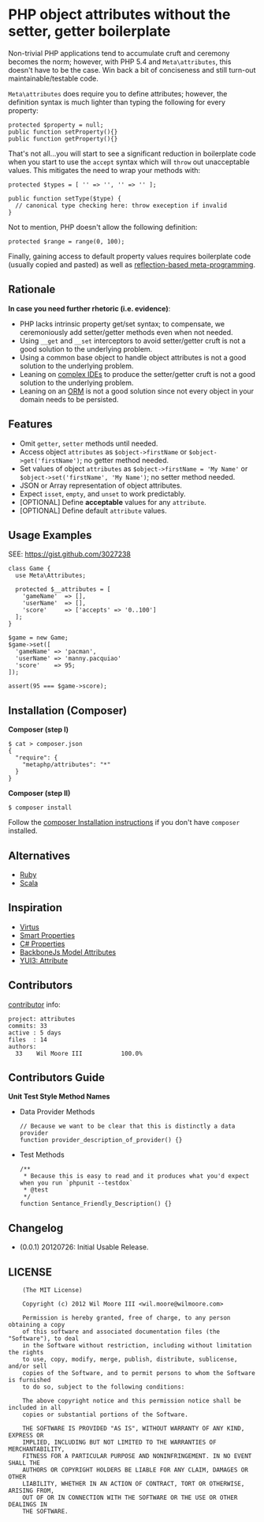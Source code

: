 PHP object attributes without the setter, getter boilerplate
============================================================

Non-trivial PHP applications tend to accumulate cruft and ceremony becomes the norm; however, with PHP 5.4 and `Meta\attributes`, this doesn't have to be the case. Win back a bit of conciseness and still turn-out maintainable/testable code.

`Meta\attributes` does require you to define attributes; however, the definition syntax is much lighter than typing the following for every property:

    protected $property = null;
    public function setProperty(){}
    public function getProperty(){}

That's not all...you will start to see a significant reduction in boilerplate code when you start to use the `accept` syntax which will `throw` out unacceptable values. This mitigates the need to wrap your methods with:

    protected $types = [ '' => '', '' => '' ];

    public function setType($type) {
      // canonical type checking here: throw exeception if invalid
    }

Not to mention, PHP doesn't allow the following definition:

    protected $range = range(0, 100);

Finally, gaining access to default property values requires boilerplate code (usually copied and pasted) as well as [reflection-based meta-programming](http://php.net/reflectionclass.getdefaultproperties).


Rationale
------------------------------

**In case you need further rhetoric (i.e. evidence)**:

-   PHP lacks intrinsic property get/set syntax; to compensate, we ceremoniously add setter/getter methods even when not needed.
- 	Using `__get` and `__set` interceptors to avoid setter/getter cruft is not a good solution to the underlying problem.
- 	Using a common base object to handle object attributes is not a good solution to the underlying problem.
-   Leaning on [complex IDEs](http://goo.gl/tUh9j) to produce the setter/getter cruft is not a good solution to the underlying problem.
- 	Leaning on an [ORM](http://www.doctrine-project.org/blog/a-doctrine-orm-odm-base-class.html#last-words) is not a good solution since not every object in your domain needs to be persisted.


Features
------------------------------

-   Omit `getter`, `setter` methods until needed.
-   Access object `attributes` as `$object->firstName` or `$object->get('firstName')`; no getter method needed.
-   Set values of object `attributes` as `$object->firstName = 'My Name'` or `$object->set('firstName', 'My Name')`; no setter method needed.
- 	JSON or Array representation of object attributes.
- 	Expect `isset`, `empty`, and `unset` to work predictably.
- 	[OPTIONAL] Define **acceptable** values for any `attribute`.
- 	[OPTIONAL] Define default `attribute` values.


Usage Examples
------------------------------

SEE: https://gist.github.com/3027238

    class Game {
      use Meta\Attributes;
      
      protected $__attributes = [
        'gameName'  => [],
        'userName'  => [],
        'score'     => ['accepts' => '0..100']
      ];
    }
    
    $game = new Game;
    $game->set([
      'gameName' => 'pacman',
      'userName' => 'manny.pacquiao'
      'score'    => 95;
    ]);

    assert(95 === $game->score);


Installation (Composer)
------------------------------

**Composer (step I)**

	$ cat > composer.json
    {
      "require": {
        "metaphp/attributes": "*"
      }
    }

**Composer (step II)**

	$ composer install


Follow the [composer Installation instructions](http://getcomposer.org/doc/00-intro.md#installation) if you don't have `composer` installed.


Alternatives
------------------------------

-   [Ruby](http://ruby-lang.org/)
-   [Scala](http://scala-lang.org/)


Inspiration
------------------------------

-   [Virtus](https://github.com/solnic/virtus)
-   [Smart Properties](https://github.com/t6d/smart_properties)
-   [C# Properties](http://msdn.microsoft.com/en-us/library/x9fsa0sw)
-   [BackboneJs Model Attributes](http://backbonejs.org/#Model-attributes)
-   [YUI3: Attribute](http://yuilibrary.com/yui/docs/attribute/index.html)


Contributors
------------------------------

[contributor](https://github.com/metaphp/attributes/contributors) info:

    project: attributes
    commits: 33
    active : 5 days
    files  : 14
    authors: 
      33	Wil Moore III           100.0%


Contributors Guide
------------------------------

**Unit Test Style Method Names**

-   Data Provider Methods

        // Because we want to be clear that this is distinctly a data provider
        function provider_description_of_provider() {}

-   Test Methods

        /**
         * Because this is easy to read and it produces what you'd expect when you run `phpunit --testdox`
         * @test
         */
        function Sentance_Friendly_Description() {}


Changelog
------------------------------

-   (0.0.1) 20120726: Initial Usable Release.


LICENSE
------------------------------

		(The MIT License)

		Copyright (c) 2012 Wil Moore III <wil.moore@wilmoore.com>

		Permission is hereby granted, free of charge, to any person obtaining a copy
		of this software and associated documentation files (the "Software"), to deal
		in the Software without restriction, including without limitation the rights
		to use, copy, modify, merge, publish, distribute, sublicense, and/or sell
		copies of the Software, and to permit persons to whom the Software is furnished
		to do so, subject to the following conditions:

		The above copyright notice and this permission notice shall be included in all
		copies or substantial portions of the Software.

		THE SOFTWARE IS PROVIDED "AS IS", WITHOUT WARRANTY OF ANY KIND, EXPRESS OR
		IMPLIED, INCLUDING BUT NOT LIMITED TO THE WARRANTIES OF MERCHANTABILITY,
		FITNESS FOR A PARTICULAR PURPOSE AND NONINFRINGEMENT. IN NO EVENT SHALL THE
		AUTHORS OR COPYRIGHT HOLDERS BE LIABLE FOR ANY CLAIM, DAMAGES OR OTHER
		LIABILITY, WHETHER IN AN ACTION OF CONTRACT, TORT OR OTHERWISE, ARISING FROM,
		OUT OF OR IN CONNECTION WITH THE SOFTWARE OR THE USE OR OTHER DEALINGS IN
		THE SOFTWARE.

